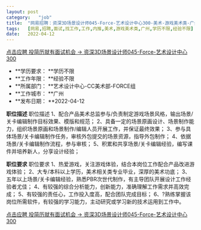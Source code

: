 ```yaml
---
layout:	post
category:	"job"
title:	"网易招聘：资深3D场景设计师045-Force-艺术设计中心300-美术-游戏美术类-广州学历不限经验不限"
tags:	[网易,招聘,面试,找工作,工作,内推,美术,游戏美术类,广州,学历不限,经验不限]
date:	2022-04-12
---
```


[点击应聘 投简历就有面试机会 -> 资深3D场景设计师045-Force-艺术设计中心300](http://mobile.bole.netease.com/bole/boleDetail?id=32739&employeeId=346f03c3cda5f04c&key=all)



- **学历要求： **学历不限
- **工作年限： **经验不限
- **所属部门： **艺术设计中心-CC美术部-FORCE组
- **工作城市： **广州
- **发布日期： **2022-04-12



**职位描述**
职位描述
1、配合产品美术总监参与/负责制定游戏场景风格，输出场景/关卡编辑制作目标效果、模版和规范；
2、具备一定的场景原画设计、场景制作能力，组织场景原画和场景制作/编辑人员开展工作，并保证最终效果；
3、参与具体场景/关卡编辑制作任务，审核外包提交的场景资源，指导外包制作；
4、依据场景/关卡编辑制作流程，参与审核；
5、积累和共享场景/关卡编辑经验，编写课件并培养新人，分享设计经验；




**职位要求**
职位要求
1、热爱游戏，关注游戏体验，结合本岗位工作配合产品改进游戏体验；
2、大专/本科以上学历，美术相关类专业毕业，深厚的美术功底；
3、五年以上场景/关卡编辑经验，熟悉PBR次世代制作，有主导团队开展设计工作经验者尤佳；
4、有较强的综合分析能力，创新能力，准确理解工作需求并高效完成；
5、有较强的责任心，工作投入度高，配合团队完成目标；
6、?熟练掌握该岗位所需软件，有较强的学习能力，主动研究或学习新的技术运用到工作中。




[点击应聘 投简历就有面试机会 -> 资深3D场景设计师045-Force-艺术设计中心300](http://mobile.bole.netease.com/bole/boleDetail?id=32739&employeeId=346f03c3cda5f04c&key=all)